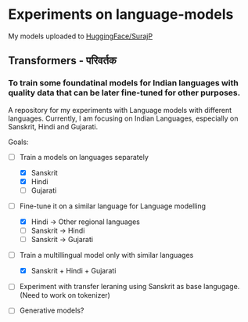 # Experiments on language-models

My models uploaded to [HuggingFace/SurajP](https://huggingface.co/surajp)

## Transformers - परिवर्तक

### To train some foundatinal models for Indian languages with quality data that can be later fine-tuned for other purposes.

A repository for my experiments with Language models with different languages. Currently, I am focusing on Indian Languages, especially on Sanskrit, Hindi and Gujarati.

Goals:

- [ ] Train a models on languages separately
  - [x] Sanskrit
  - [x] Hindi
  - [ ] Gujarati
- [ ] Fine-tune it on a similar language for Language modelling
  - [x] Hindi -> Other regional languages
  - [ ] Sanskrit -> Hindi
  - [ ] Sanskrit -> Gujarati
- [ ] Train a multillingual model only with similar languages
  - [x] Sanskrit + Hindi + Gujarati
- [ ] Experiment with transfer leraning using Sanskrit as base langugage. (Need to work on tokenizer)
- [ ] Generative models?

